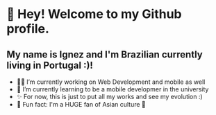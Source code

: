 # 👋 Hey! Welcome to my Github profile.
## My name is Ignez and I'm Brazilian currently living in Portugal :)!

- 👩‍💻 I’m currently working on Web Development and mobile as well 
- 🧸 I’m currently learning to be a mobile developmer in the university
- ✨ For now, this is just to put all my works and see my evolution :)
- 🌸 Fun fact: I'm a HUGE fan of Asian culture 🌸
